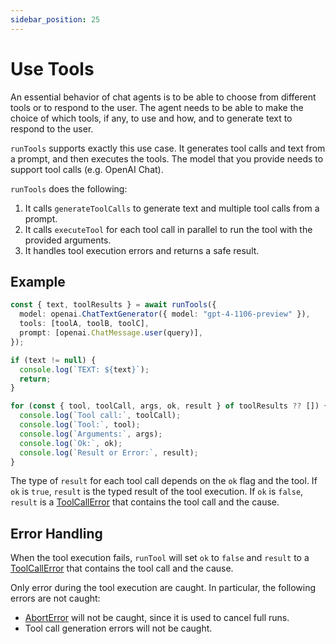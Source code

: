 ```yaml
---
sidebar_position: 25
---
```


# Use Tools

An essential behavior of chat agents is to be able to choose from different tools or to respond to the user. The agent needs to be able to make the choice of which tools, if any, to use and how, and to generate text to respond to the user.

`runTools` supports exactly this use case. It generates tool calls and text from a prompt, and then executes the tools. The model that you provide needs to support tool calls (e.g. OpenAI Chat).

`runTools` does the following:

1. It calls `generateToolCalls` to generate text and multiple tool calls from a prompt.
2. It calls `executeTool` for each tool call in parallel to run the tool with the provided arguments.
3. It handles tool execution errors and returns a safe result.

## Example

```ts
const { text, toolResults } = await runTools({
  model: openai.ChatTextGenerator({ model: "gpt-4-1106-preview" }),
  tools: [toolA, toolB, toolC],
  prompt: [openai.ChatMessage.user(query)],
});

if (text != null) {
  console.log(`TEXT: ${text}`);
  return;
}

for (const { tool, toolCall, args, ok, result } of toolResults ?? []) {
  console.log(`Tool call:`, toolCall);
  console.log(`Tool:`, tool);
  console.log(`Arguments:`, args);
  console.log(`Ok:`, ok);
  console.log(`Result or Error:`, result);
}
```

The type of `result` for each tool call depends on the `ok` flag and the tool. If `ok` is `true`, `result` is the typed result of the tool execution. If `ok` is `false`, `result` is a [ToolCallError](/api/classes/ToolCallError) that contains the tool call and the cause.

## Error Handling

When the tool execution fails, `runTool` will set `ok` to `false` and `result` to a [ToolCallError](/api/classes/ToolCallError) that contains the tool call and the cause.

Only error during the tool execution are caught. In particular, the following errors are not caught:

- [AbortError](/api/classes/AbortError) will not be caught, since it is used to cancel full runs.
- Tool call generation errors will not be caught.
